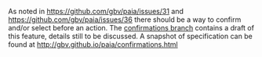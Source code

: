 As noted in https://github.com/gbv/paia/issues/31 and https://github.com/gbv/paia/issues/36 there should be a way to confirm and/or select before an action. The [confirmations branch](https://github.com/gbv/paia/tree/confirmations) contains a draft of this feature, details still to be discussed. A snapshot of specification can be found at http://gbv.github.io/paia/confirmations.html